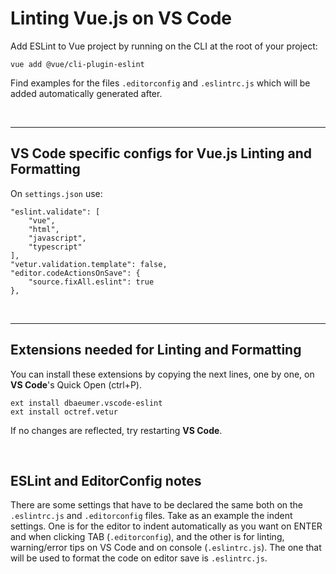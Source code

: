 # Linting Vue.js on VS Code

Add ESLint to Vue project by running on the CLI at the root of your project:

```
vue add @vue/cli-plugin-eslint
```

Find examples for the files `.editorconfig` and `.eslintrc.js` which will be added automatically generated after.

<br>

---
## VS Code specific configs for Vue.js Linting and Formatting

On `settings.json` use:

```
"eslint.validate": [
    "vue",
    "html",
    "javascript",
    "typescript"
],
"vetur.validation.template": false,
"editor.codeActionsOnSave": {
    "source.fixAll.eslint": true
},
```

<br>

---
## Extensions needed for Linting and Formatting

You can install these extensions by copying the next lines, one by one, on **VS Code**'s Quick Open (ctrl+P).

```
ext install dbaeumer.vscode-eslint
ext install octref.vetur
```

If no changes are reflected, try restarting **VS Code**.

<br>

## ESLint and EditorConfig notes

There are some settings that have to be declared the same both on the `.eslintrc.js` and `.editorconfig` files. Take as an example the indent settings. One is for the editor to indent automatically as you want on ENTER and when clicking TAB (`.editorconfig`), and the other is for linting, warning/error tips on VS Code and on console (`.eslintrc.js`). The one that will be used to format the code on editor save is `.eslintrc.js`.